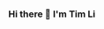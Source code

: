 ### Hi there 👋 I'm Tim Li

<!--
**Timli935/Timli935** is a ✨ _special_ ✨ repository because its `README.md` (this file) appears on your GitHub profile.

Here are some ideas to get you started:

- 🔭 I’m currently working on applying programming to financial studies
- 🌱 I’m currently learning C++ and Python Programming for financial applications
- 👨‍💻 See my projects in the Repositories 

>
